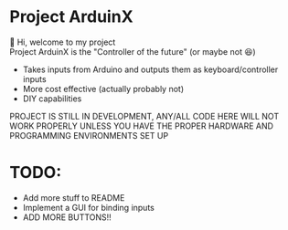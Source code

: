 # Project ArduinX
:wave: Hi, welcome to my project  
Project ArduinX is the "Controller of the future" (or maybe not :satisfied:)

- Takes inputs from Arduino and outputs them as keyboard/controller inputs
- More cost effective (actually probably not)
- DIY capabilities

PROJECT IS STILL IN DEVELOPMENT, ANY/ALL CODE HERE WILL NOT WORK PROPERLY UNLESS YOU HAVE THE PROPER HARDWARE AND PROGRAMMING ENVIRONMENTS SET UP

# TODO:
- Add more stuff to README
- Implement a GUI for binding inputs
- ADD MORE BUTTONS!!
